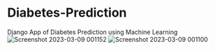 # Diabetes-Prediction
Django App of Diabetes Prediction using Machine Learning 
![Screenshot 2023-03-09 001152](https://user-images.githubusercontent.com/72815215/223805692-6b4e84fd-7d33-41b5-b851-a8a57972ae7f.png)
![Screenshot 2023-03-09 001100](https://user-images.githubusercontent.com/72815215/223805705-1e6e48f0-2516-4cf1-a0e0-6e7dede1b96b.png)
